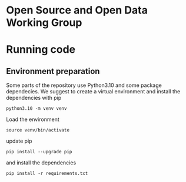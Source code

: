 # Open Source and Open Data Working Group

# Running code

## Environment preparation

Some parts of the repository use Python3.10 and some package dependecies. We suggest to create a virtual environment and install the dependencies with pip

```
python3.10 -m venv venv
```

Load the environment

```
source venv/bin/activate
```

update pip

```
pip install --upgrade pip
```

and install the dependencies

```
pip install -r requirements.txt
```
